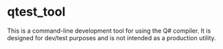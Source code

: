 # qtest_tool

This is a command-line development tool for using the Q# compiler. It is designed for dev/test purposes and is not intended as a production utility.
